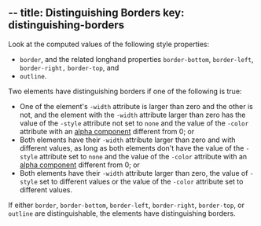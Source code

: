 --
title: Distinguishing Borders
key: distinguishing-borders
--

Look at the computed values of the following style properties:

- `border`, and the related longhand properties `border-bottom`, `border-left`, `border-right,` `border-top`, and
- `outline`.

Two elements have distinguishing borders if one of the following is true:

- One of the element's `-width` attribute is larger than zero and the other is not, and the element with the `-width` attribute larger than zero has the value of the `-style` attribute not set to `none` and the value of the `-color` attribute with an [alpha component](https://drafts.csswg.org/css-color/#alpha-channel) different from 0; or
- Both elements have their `-width` attribute larger than zero and with different values, as long as both elements don't have the value of the `-style` attribute set to `none` and the value of the `-color` attribute with an [alpha component](https://drafts.csswg.org/css-color/#alpha-channel) different from 0; or
- Both elements have their `-width` attribute larger than zero, the value of `-style` set to different values or the value of the `-color` attribute set to different values.

If either `border`, `border-bottom`, `border-left`, `border-right`, `border-top`, or `outline` are distinguishable, the elements have distinguishing borders.
